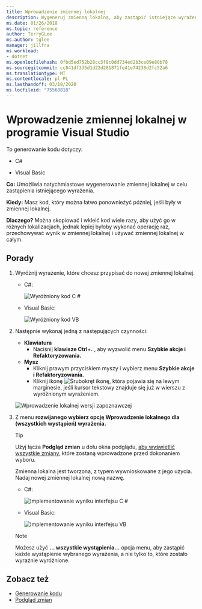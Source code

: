 ```yaml
---
title: Wprowadzenie zmiennej lokalnej
description: Wygeneruj zmienną lokalną, aby zastąpić istniejące wyrażenie. Zaznacz wyrażenie, kliknij prawym przyciskiem myszy i wybierz menu Szybkie akcje i Refaktoryzowania, wybierz polecenie Wprowadzenie lokalnego dla (wszystkich wystąpień) wyrażenia.
ms.date: 01/26/2018
ms.topic: reference
author: TerryGLee
ms.author: tglee
manager: jillfra
ms.workload:
- dotnet
ms.openlocfilehash: 0fbd5ed752b28cc3f8c0dd734ed2b3ce09e80b78
ms.sourcegitcommit: cc841df335d1d22d281871fe41e74238d2fc52a6
ms.translationtype: MT
ms.contentlocale: pl-PL
ms.lasthandoff: 03/18/2020
ms.locfileid: "75568818"
---
```

# <a name="introduce-a-local-variable-in-visual-studio"></a>Wprowadzenie zmiennej lokalnej w programie Visual Studio

To generowanie kodu dotyczy:

- C#

- Visual Basic

**Co:** Umożliwia natychmiastowe wygenerowanie zmiennej lokalnej w celu zastąpienia istniejącego wyrażenia.

**Kiedy:** Masz kod, który można łatwo ponownieżyć później, jeśli były w zmiennej lokalnej.

**Dlaczego?** Można skopiować i wkleić kod wiele razy, aby użyć go w różnych lokalizacjach, jednak lepiej byłoby wykonać operację raz, przechowywać wynik w zmiennej lokalnej i używać zmiennej lokalnej w całym.

## <a name="how-to"></a>Porady

1. Wyróżnij wyrażenie, które chcesz przypisać do nowej zmiennej lokalnej.

   - C#:

       ![Wyróżniony kod C #](media/local-highlight-cs.png)

   - Visual Basic:

       ![Wyróżniony kod VB](media/local-highlight-vb.png)

2. Następnie wykonaj jedną z następujących czynności:

   - **Klawiatura**
      - Naciśnij **klawisze Ctrl**+**.** , aby wyzwolić menu **Szybkie akcje i Refaktoryzowania.**
   - **Mysz**
      - Kliknij prawym przyciskiem myszy i wybierz menu **Szybkie akcje i Refaktoryzowania.**
      - Kliknij ikonę ![Śrubokręt](media/screwdriver.png) ikonę, która pojawia się na lewym marginesie, jeśli kursor tekstowy znajduje się już w wierszu z wyróżnionym wyrażeniem.

   ![Wprowadzenie lokalnej wersji zapoznawczej](media/local-preview-cs.png)

3. Z menu **rozwijanego wybierz opcję Wprowadzenie lokalnego dla (wszystkich wystąpień) wyrażenia.**

   > [!TIP]
   > Użyj łącza **Podgląd zmian** u dołu okna podglądu, [aby wyświetlić wszystkie zmiany,](../../ide/preview-changes.md) które zostaną wprowadzone przed dokonaniem wyboru.

   Zmienna lokalna jest tworzona, z typem wywnioskowane z jego użycia. Nadaj nowej zmiennej lokalnej nową nazwę.

   - C#:

       ![Implementowanie wyniku interfejsu C #](media/local-result-cs.png)

   - Visual Basic:

       ![Implementowanie wyniku interfejsu VB](media/local-result-vb.png)

   > [!NOTE]
   > Możesz użyć **... wszystkie wystąpienia...** opcja menu, aby zastąpić każde wystąpienie wybranego wyrażenia, a nie tylko to, które zostało wyraźnie wyróżnione.

## <a name="see-also"></a>Zobacz też

- [Generowanie kodu](../code-generation-in-visual-studio.md)
- [Podgląd zmian](../../ide/preview-changes.md)
